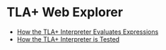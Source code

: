 # TLA+ Web Explorer

- [How the TLA+ Interpreter Evaluates Expressions](tla-evaluation.md)
- [How the TLA+ Interpreter is Tested](testing.md) 

